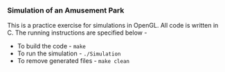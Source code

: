 ### Simulation of an Amusement Park

This is a practice exercise for simulations in OpenGL. All code is written in C. The running instructions are specified below - 

* To build the code - ```make```
* To run the simulation - ```./Simulation```
* To remove generated files - ```make clean```